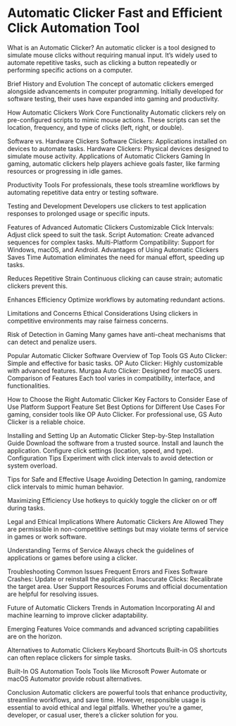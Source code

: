 # Automatic Clicker Fast and Efficient Click Automation Tool

What is an Automatic Clicker?
An automatic clicker is a tool designed to simulate mouse clicks without requiring manual input. It’s widely used to automate repetitive tasks, such as clicking a button repeatedly or performing specific actions on a computer.

Brief History and Evolution
The concept of automatic clickers emerged alongside advancements in computer programming. Initially developed for software testing, their uses have expanded into gaming and productivity.

How Automatic Clickers Work
Core Functionality
Automatic clickers rely on pre-configured scripts to mimic mouse actions. These scripts can set the location, frequency, and type of clicks (left, right, or double).

Software vs. Hardware Clickers
Software Clickers: Applications installed on devices to automate tasks.
Hardware Clickers: Physical devices designed to simulate mouse activity.
Applications of Automatic Clickers
Gaming
In gaming, automatic clickers help players achieve goals faster, like farming resources or progressing in idle games.

Productivity Tools
For professionals, these tools streamline workflows by automating repetitive data entry or testing software.

Testing and Development
Developers use clickers to test application responses to prolonged usage or specific inputs.

Features of Advanced Automatic Clickers
Customizable Click Intervals: Adjust click speed to suit the task.
Script Automation: Create advanced sequences for complex tasks.
Multi-Platform Compatibility: Support for Windows, macOS, and Android.
Advantages of Using Automatic Clickers
Saves Time
Automation eliminates the need for manual effort, speeding up tasks.

Reduces Repetitive Strain
Continuous clicking can cause strain; automatic clickers prevent this.

Enhances Efficiency
Optimize workflows by automating redundant actions.

Limitations and Concerns
Ethical Considerations
Using clickers in competitive environments may raise fairness concerns.

Risk of Detection in Gaming
Many games have anti-cheat mechanisms that can detect and penalize users.

Popular Automatic Clicker Software
Overview of Top Tools
GS Auto Clicker: Simple and effective for basic tasks.
OP Auto Clicker: Highly customizable with advanced features.
Murgaa Auto Clicker: Designed for macOS users.
Comparison of Features
Each tool varies in compatibility, interface, and functionalities.

How to Choose the Right Automatic Clicker
Key Factors to Consider
Ease of Use
Platform Support
Feature Set
Best Options for Different Use Cases
For gaming, consider tools like OP Auto Clicker. For professional use, GS Auto Clicker is a reliable choice.

Installing and Setting Up an Automatic Clicker
Step-by-Step Installation Guide
Download the software from a trusted source.
Install and launch the application.
Configure click settings (location, speed, and type).
Configuration Tips
Experiment with click intervals to avoid detection or system overload.

Tips for Safe and Effective Usage
Avoiding Detection
In gaming, randomize click intervals to mimic human behavior.

Maximizing Efficiency
Use hotkeys to quickly toggle the clicker on or off during tasks.

Legal and Ethical Implications
Where Automatic Clickers Are Allowed
They are permissible in non-competitive settings but may violate terms of service in games or work software.

Understanding Terms of Service
Always check the guidelines of applications or games before using a clicker.

Troubleshooting Common Issues
Frequent Errors and Fixes
Software Crashes: Update or reinstall the application.
Inaccurate Clicks: Recalibrate the target area.
User Support Resources
Forums and official documentation are helpful for resolving issues.

Future of Automatic Clickers
Trends in Automation
Incorporating AI and machine learning to improve clicker adaptability.

Emerging Features
Voice commands and advanced scripting capabilities are on the horizon.

Alternatives to Automatic Clickers
Keyboard Shortcuts
Built-in OS shortcuts can often replace clickers for simple tasks.

Built-In OS Automation Tools
Tools like Microsoft Power Automate or macOS Automator provide robust alternatives.

Conclusion
Automatic clickers are powerful tools that enhance productivity, streamline workflows, and save time. However, responsible usage is essential to avoid ethical and legal pitfalls. Whether you’re a gamer, developer, or casual user, there’s a clicker solution for you.


